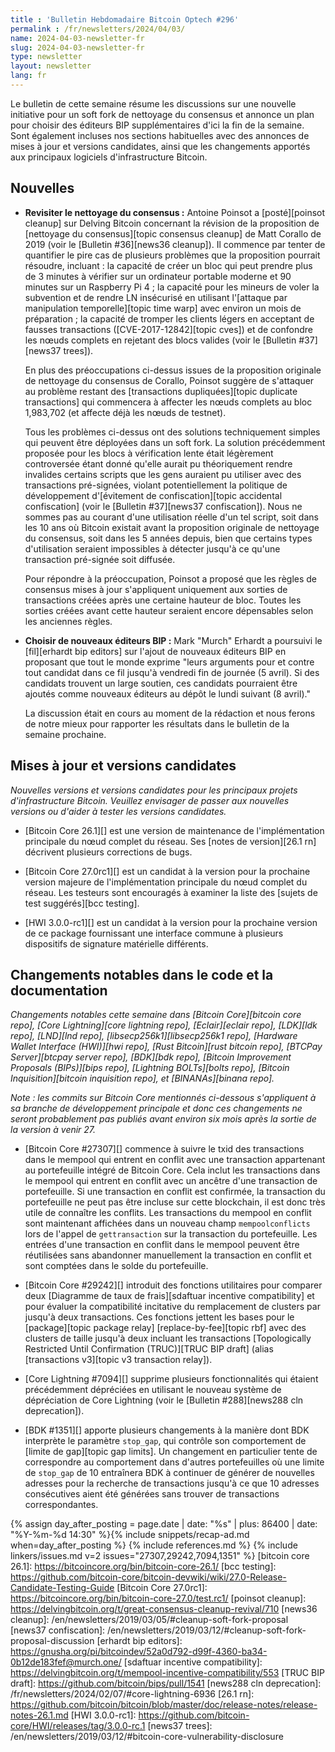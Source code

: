 ```yaml
---
title : 'Bulletin Hebdomadaire Bitcoin Optech #296'
permalink : /fr/newsletters/2024/04/03/
name: 2024-04-03-newsletter-fr
slug: 2024-04-03-newsletter-fr
type: newsletter
layout: newsletter
lang: fr
---
```

Le bulletin de cette semaine résume les discussions sur une nouvelle initiative pour un soft fork
de nettoyage du consensus et annonce un plan pour choisir des éditeurs BIP supplémentaires d'ici la
fin de la semaine. Sont également incluses nos sections habituelles avec
des annonces de mises à jour et versions candidates, ainsi que les changements
apportés aux principaux logiciels d'infrastructure Bitcoin.

## Nouvelles

- **Revisiter le nettoyage du consensus :** Antoine Poinsot a [posté][poinsot cleanup] sur Delving
  Bitcoin concernant la révision de la proposition de [nettoyage du consensus][topic consensus
  cleanup] de Matt Corallo de 2019 (voir le [Bulletin #36][news36 cleanup]). Il commence par tenter de
  quantifier le pire cas de plusieurs problèmes que la proposition pourrait résoudre, incluant : la
  capacité de créer un bloc qui peut prendre plus de 3 minutes à vérifier sur un ordinateur portable
  moderne et 90 minutes sur un Raspberry Pi 4 ; la capacité pour les mineurs de voler la subvention et
  de rendre LN insécurisé en utilisant l'[attaque par manipulation temporelle][topic time warp] avec
  environ un mois de préparation ; la capacité de tromper les clients légers en acceptant de fausses
  transactions ([CVE-2017-12842][topic cves]) et de confondre les nœuds complets en rejetant des blocs
  valides (voir le [Bulletin #37][news37 trees]).

  En plus des préoccupations ci-dessus issues de la proposition originale de nettoyage du consensus de
  Corallo, Poinsot suggère de s'attaquer au problème restant des [transactions dupliquées][topic
  duplicate transactions] qui commencera à affecter les nœuds complets au bloc 1,983,702 (et affecte
  déjà les nœuds de testnet).

  Tous les problèmes ci-dessus ont des solutions techniquement simples qui peuvent être déployées dans
  un soft fork. La solution précédemment proposée pour les blocs à vérification lente était légèrement
  controversée étant donné qu'elle aurait pu théoriquement rendre invalides certains scripts que les
  gens auraient pu utiliser avec des transactions pré-signées, violant potentiellement la politique de
  développement d'[évitement de confiscation][topic accidental confiscation] (voir le [Bulletin
  #37][news37 confiscation]). Nous ne sommes pas au courant d'une utilisation réelle d'un tel script,
  soit dans les 10 ans où Bitcoin existait avant la proposition originale de nettoyage du consensus,
  soit dans les 5 années depuis, bien que certains types d'utilisation seraient impossibles à détecter
  jusqu'à ce qu'une transaction pré-signée soit diffusée.

  Pour répondre à la préoccupation, Poinsot a proposé que les règles de consensus mises à jour
  s'appliquent uniquement aux sorties de transactions créées après une certaine hauteur de bloc.
  Toutes les sorties créées avant cette hauteur seraient encore dépensables selon les anciennes
  règles.

- **Choisir de nouveaux éditeurs BIP :** Mark "Murch" Erhardt a poursuivi le [fil][erhardt bip
  editors] sur l'ajout de nouveaux éditeurs BIP en proposant que tout le monde exprime "leurs
  arguments pour et contre tout candidat dans ce fil jusqu'à vendredi fin de journée (5 avril). Si des
  candidats trouvent un large soutien, ces candidats pourraient être ajoutés comme nouveaux éditeurs
  au dépôt le lundi suivant (8 avril)."

  La discussion était en cours au moment de la rédaction et nous ferons de notre mieux pour rapporter
  les résultats dans le bulletin de la semaine prochaine.

## Mises à jour et versions candidates

*Nouvelles versions et versions candidates pour les principaux projets
d'infrastructure Bitcoin. Veuillez envisager de passer aux nouvelles
versions ou d'aider à tester les versions candidates.*

- [Bitcoin Core 26.1][] est une version de maintenance de l'implémentation principale du nœud
  complet du réseau. Ses [notes de version][26.1 rn] décrivent plusieurs corrections de bugs.

- [Bitcoin Core 27.0rc1][] est un candidat à la version pour la prochaine version majeure de
  l'implémentation principale du nœud complet du réseau. Les testeurs sont encouragés à examiner la
  liste des [sujets de test suggérés][bcc testing].

- [HWI 3.0.0-rc1][] est un candidat à la version pour la prochaine version de ce package fournissant
  une interface commune à plusieurs dispositifs de signature matérielle différents.

## Changements notables dans le code et la documentation

_Changements notables cette semaine dans [Bitcoin Core][bitcoin core repo], [Core Lightning][core lightning
repo], [Eclair][eclair repo], [LDK][ldk repo], [LND][lnd repo], [libsecp256k1][libsecp256k1 repo],
[Hardware Wallet Interface (HWI)][hwi repo], [Rust Bitcoin][rust bitcoin repo], [BTCPay
Server][btcpay server repo], [BDK][bdk repo], [Bitcoin Improvement Proposals (BIPs)][bips repo],
[Lightning BOLTs][bolts repo], [Bitcoin Inquisition][bitcoin inquisition repo], et [BINANAs][binana
repo]._

*Note : les commits sur Bitcoin Core mentionnés ci-dessous s'appliquent à sa branche de
développement principale et donc ces changements ne seront probablement pas publiés avant environ
six mois après la sortie de la version à venir 27.*

- [Bitcoin Core #27307][] commence à suivre le txid des transactions dans le mempool qui entrent en
  conflit avec une transaction appartenant au portefeuille intégré de Bitcoin Core. Cela inclut les
  transactions dans le mempool qui entrent en conflit avec un ancêtre d'une transaction de
  portefeuille. Si une transaction en conflit est confirmée, la transaction du portefeuille ne peut
  pas être incluse sur cette blockchain, il est donc très utile de connaître les conflits. Les
  transactions du mempool en conflit sont maintenant affichées dans un nouveau champ
  `mempoolconflicts` lors de l'appel de `gettransaction` sur la transaction du portefeuille. Les
  entrées d'une transaction en conflit dans le mempool peuvent être réutilisées sans abandonner
  manuellement la transaction en conflit et sont comptées dans le solde du portefeuille.

- [Bitcoin Core #29242][] introduit des fonctions utilitaires pour comparer deux [Diagramme
  de taux de frais][sdaftuar incentive compatibility] et pour évaluer la compatibilité incitative du
  remplacement de clusters par jusqu'à deux transactions. Ces fonctions jettent les bases pour le
  [package][topic package relay] [replace-by-fee][topic rbf] avec des clusters de taille jusqu'à deux
  incluant les transactions [Topologically Restricted Until Confirmation (TRUC)][TRUC BIP draft]
  (alias [transactions v3][topic v3 transaction relay]).

- [Core Lightning #7094][] supprime plusieurs fonctionnalités qui étaient précédemment dépréciées en
  utilisant le nouveau système de dépréciation de Core Lightning (voir le [Bulletin #288][news288 cln
  deprecation]).

- [BDK #1351][] apporte plusieurs changements à la manière dont BDK interprète le paramètre
  `stop_gap`, qui contrôle son comportement de [limite de gap][topic gap limits]. Un changement en
  particulier tente de correspondre au comportement dans d'autres portefeuilles où une limite de
  `stop_gap` de 10 entraînera BDK à continuer de générer de nouvelles adresses pour la recherche de
  transactions jusqu'à ce que 10 adresses consécutives aient été générées sans trouver de transactions
  correspondantes.

{% assign day_after_posting = page.date | date: "%s" | plus: 86400 | date: "%Y-%m-%d 14:30" %}{%
include snippets/recap-ad.md when=day_after_posting %}
{% include references.md %}
{% include linkers/issues.md v=2 issues="27307,29242,7094,1351" %}
[bitcoin core 26.1]: https://bitcoincore.org/bin/bitcoin-core-26.1/
[bcc testing]: https://github.com/bitcoin-core/bitcoin-devwiki/wiki/27.0-Release-Candidate-Testing-Guide
[Bitcoin Core 27.0rc1]: https://bitcoincore.org/bin/bitcoin-core-27.0/test.rc1/
[poinsot cleanup]: https://delvingbitcoin.org/t/great-consensus-cleanup-revival/710
[news36 cleanup]: /en/newsletters/2019/03/05/#cleanup-soft-fork-proposal
[news37 confiscation]: /en/newsletters/2019/03/12/#cleanup-soft-fork-proposal-discussion
[erhardt bip editors]: https://gnusha.org/pi/bitcoindev/52a0d792-d99f-4360-ba34-0b12de183fef@murch.one/
[sdaftuar incentive compatibility]: https://delvingbitcoin.org/t/mempool-incentive-compatibility/553
[TRUC BIP draft]: https://github.com/bitcoin/bips/pull/1541
[news288 cln deprecation]: /fr/newsletters/2024/02/07/#core-lightning-6936
[26.1 rn]: https://github.com/bitcoin/bitcoin/blob/master/doc/release-notes/release-notes-26.1.md
[HWI 3.0.0-rc1]: https://github.com/bitcoin-core/HWI/releases/tag/3.0.0-rc.1
[news37 trees]: /en/newsletters/2019/03/12/#bitcoin-core-vulnerability-disclosure